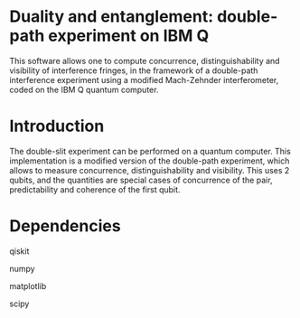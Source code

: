 # Duality and entanglement: double-path experiment on IBM Q
This software allows one to compute concurrence, distinguishability and visibility of interference fringes, in the framework of a double-path interference experiment using a modified Mach-Zehnder interferometer, coded on the IBM Q quantum computer.

# Introduction
The double-slit experiment can be performed on a quantum computer. This implementation is a modified version of the double-path experiment, which allows to measure concurrence, distinguishability and visibility. This uses 2 qubits, and the quantities are special cases of concurrence of the pair, predictability and coherence of the first qubit. 

# Dependencies

qiskit

numpy

matplotlib

scipy
